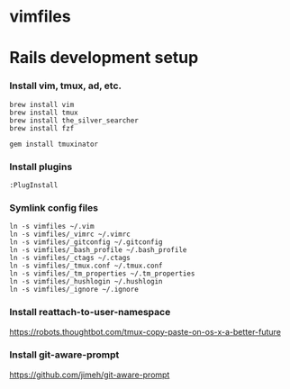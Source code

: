 vimfiles
=======================

Rails development setup
=======================

### Install vim, tmux, ad, etc.
```
brew install vim
brew install tmux
brew install the_silver_searcher
brew install fzf

gem install tmuxinator
```

### Install plugins
```
:PlugInstall
```

### Symlink config files
```
ln -s vimfiles ~/.vim
ln -s vimfiles/_vimrc ~/.vimrc
ln -s vimfiles/_gitconfig ~/.gitconfig
ln -s vimfiles/_bash_profile ~/.bash_profile
ln -s vimfiles/_ctags ~/.ctags
ln -s vimfiles/_tmux.conf ~/.tmux.conf
ln -s vimfiles/_tm_properties ~/.tm_properties
ln -s vimfiles/_hushlogin ~/.hushlogin
ln -s vimfiles/_ignore ~/.ignore
```

### Install reattach-to-user-namespace
https://robots.thoughtbot.com/tmux-copy-paste-on-os-x-a-better-future

### Install git-aware-prompt
https://github.com/jimeh/git-aware-prompt
